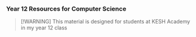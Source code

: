### Year 12 Resources for Computer Science

> [!WARNING] This material is designed for students at KESH Academy in my year 12 class
> 
